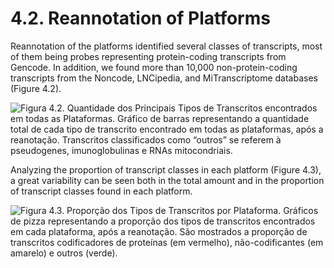 # 4.2. Reannotation of Platforms

Reannotation of the platforms identified several classes of transcripts, most of them being probes representing protein-coding transcripts from Gencode. In addition, we found more than 10,000 non-protein-coding transcripts from the Noncode, LNCipedia, and MiTranscriptome databases \(Figure 4.2\).

![Figura 4.2. Quantidade dos Principais Tipos de Transcritos encontrados em todas as Plataformas.  Gr&#xE1;fico de barras representando a quantidade total de cada tipo de transcrito encontrado em todas as plataformas, ap&#xF3;s a reanota&#xE7;&#xE3;o. Transcritos classificados como &#x201C;outros&#x201D; se referem &#xE0; pseudogenes, imunoglobulinas e RNAs mitocondriais.](https://lh3.googleusercontent.com/ACcfhZa8XXHtjxGUzyymSRDFJukYP7UkAqciCEXq_23egikatb2mtNf13oJOBfb5CbY2KM-bOYslmY8dHonAacirKK_xCGx0RCeDmgpEy1sbbmNfAtkj7KoK45X00qyu4_mnmdj6=s0)

Analyzing the proportion of transcript classes in each platform \(Figure 4.3\), a great variability can be seen both in the total amount and in the proportion of transcript classes found in each platform.

![Figura 4.3. Propor&#xE7;&#xE3;o dos Tipos de Transcritos por Plataforma. Gr&#xE1;ficos de pizza representando a propor&#xE7;&#xE3;o dos tipos de transcritos encontrados em cada plataforma, ap&#xF3;s a reanota&#xE7;&#xE3;o. S&#xE3;o mostrados a propor&#xE7;&#xE3;o de transcritos codificadores de prote&#xED;nas \(em vermelho\), n&#xE3;o-codificantes \(em amarelo\) e outros \(verde\).](https://lh5.googleusercontent.com/MRtYxK_LiGFmRl32plcsqv3FTCJ8G6q2z5toz6u-DPMn-9KC1nGF-iXjdKuu2al9ClrXhKP646sVlD93ix-CeCCIWSA5cDaRW9Acoxrg4DW3zbm_qRiShYCS_6XfigboKwI90G-_=s0)


